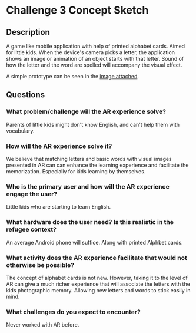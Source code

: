 # Challenge 3 Concept Sketch

## Description

A game like mobile application with help of printed alphabet cards. Aimed for little kids. When the device's camera picks a letter, the application shows an image or animation of an object starts with that letter. Sound of how the letter and the word are spelled will accompany the visual effect.

A simple prototype can be seen in the [image attached](https://gitlab.refugeelearning.site/rla/Discovery/team-template/blob/master/challenge3/AR-prototype.jpg).

## Questions

### What problem/challenge will the AR experience solve?

Parents of little kids might don't know English, and can't help them with vocabulary.


### How will the AR experience solve it?

We believe that matching letters and basic words with visual images presented in AR can can  enhance the learning experience and facilitate the memorization. Especially for kids learning by themselves.

### Who is the primary user and how will the AR experience engage the user?

Little kids who are starting to learn English.

### What hardware does the user need? Is this realistic in the refugee context?

An average Android phone will suffice. Along with printed Alphbet cards.


### What activity does the AR experience facilitate that would not otherwise be possible?

The concept of alphabet cards is not new. However, taking it to the level of AR can give a much richer experience that will associate the letters with the kids photographic memory. Allowing new letters and words to stick easily in mind.

### What challenges do you expect to encounter?

Never worked with AR before.
